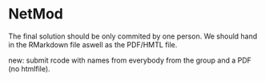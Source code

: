 # NetMod
The final solution should be only commited by one person. We should hand in the RMarkdown file aswell as the PDF/HMTL file.

new: submit rcode with names from everybody from the group and a PDF (no htmlfile).
